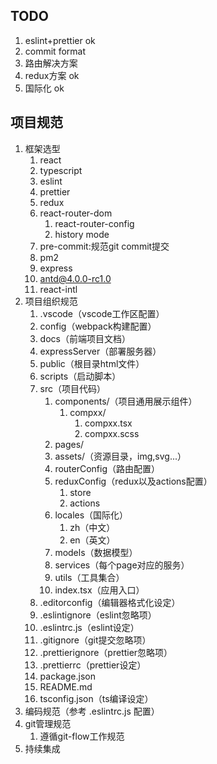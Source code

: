 ## TODO
1. eslint+prettier ok
2. commit format 
3. 路由解决方案
4. redux方案 ok
5. 国际化 ok

## 项目规范
1. 框架选型
   1. react
   2. typescript
   3. eslint
   4. prettier
   5. redux
   6. react-router-dom
      1. react-router-config
      2. history mode
   7. pre-commit:规范git commit提交
   8. pm2
   9. express
   10. antd@4.0.0-rc1.0
   11. react-intl
2. 项目组织规范
   1. .vscode（vscode工作区配置）
   2. config（webpack构建配置）
   3. docs（前端项目文档）
   4. expressServer（部署服务器）
   5. public（根目录html文件）
   6. scripts（启动脚本）
   7. src（项目代码）
      1. components/（项目通用展示组件）
         1. compxx/
            1. compxx.tsx
            2. compxx.scss
      2. pages/
      3. assets/（资源目录，img,svg...）
      4. routerConfig（路由配置）
      5. reduxConfig（redux以及actions配置）
         1. store
         2. actions
      6. locales（国际化）
         1. zh（中文）
         2. en（英文）
      7. models（数据模型）
      8. services（每个page对应的服务）
      9. utils（工具集合）
      10. index.tsx（应用入口）
   8. .editorconfig（编辑器格式化设定）
   9.  .eslintignore（eslint忽略项）
   10. .eslintrc.js（eslint设定）
   11. .gitignore（git提交忽略项）
   12. .prettierignore（prettier忽略项）
   13. .prettierrc（prettier设定）
   14. package.json
   15. README.md
   16. tsconfig.json（ts编译设定）
3. 编码规范（参考 .eslintrc.js 配置）
4. git管理规范
   1. 遵循git-flow工作规范
5. 持续集成
